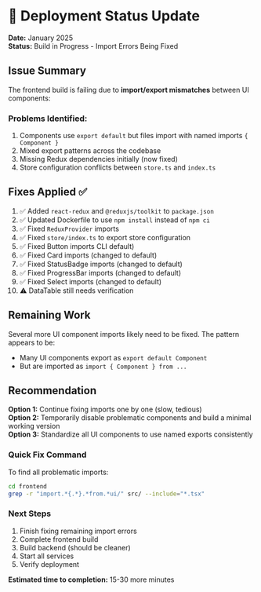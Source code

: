 # 🚀 Deployment Status Update

**Date:** January 2025  
**Status:** Build in Progress - Import Errors Being Fixed

## Issue Summary

The frontend build is failing due to **import/export mismatches** between UI components:

### Problems Identified:
1. Components use `export default` but files import with named imports `{ Component }`
2. Mixed export patterns across the codebase
3. Missing Redux dependencies initially (now fixed)
4. Store configuration conflicts between `store.ts` and `index.ts`

## Fixes Applied ✅

1. ✅ Added `react-redux` and `@reduxjs/toolkit` to `package.json`
2. ✅ Updated Dockerfile to use `npm install` instead of `npm ci`
3. ✅ Fixed `ReduxProvider` imports
4. ✅ Fixed `store/index.ts` to export store configuration
5. ✅ Fixed Button imports CLI default)
6. ✅ Fixed Card imports (changed to default)
7. ✅ Fixed StatusBadge imports (changed to default)
8. ✅ Fixed ProgressBar imports (changed to default)
9. ✅ Fixed Select imports (changed to default)
10. ⚠️ DataTable still needs verification

## Remaining Work

Several more UI component imports likely need to be fixed. The pattern appears to be:
- Many UI components export as `export default Component`
- But are imported as `import { Component } from ...`

## Recommendation

**Option 1:** Continue fixing imports one by one (slow, tedious)  
**Option 2:** Temporarily disable problematic components and build a minimal working version  
**Option 3:** Standardize all UI components to use named exports consistently

### Quick Fix Command

To find all problematic imports:
```bash
cd frontend
grep -r "import.*{.*}.*from.*ui/" src/ --include="*.tsx"
```

### Next Steps

1. Finish fixing remaining import errors
2. Complete frontend build
3. Build backend (should be cleaner)
4. Start all services
5. Verify deployment

**Estimated time to completion:** 15-30 more minutes
